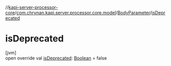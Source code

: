 //[kapi-server-processor-core](../../../index.md)/[com.chrynan.kapi.server.processor.core.model](../index.md)/[BodyParameter](index.md)/[isDeprecated](is-deprecated.md)

# isDeprecated

[jvm]\
open override val [isDeprecated](is-deprecated.md): [Boolean](https://kotlinlang.org/api/latest/jvm/stdlib/kotlin/-boolean/index.html) = false
